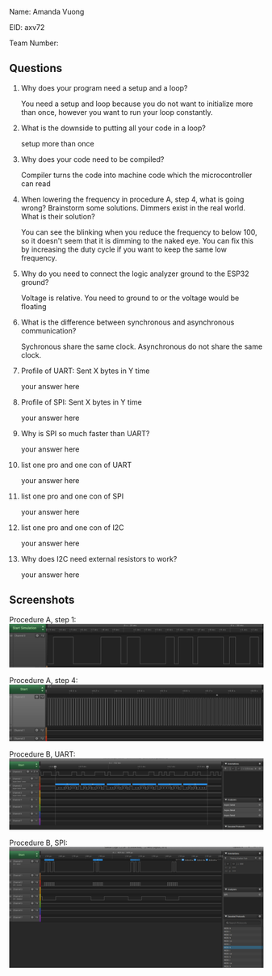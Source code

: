 Name: Amanda Vuong

EID: axv72

Team Number:

## Questions

1. Why does your program need a setup and a loop?

    You need a setup and loop because you do not want to initialize more than once, however you want to run your loop constantly. 

2. What is the downside to putting all your code in a loop? 

    setup more than once

3. Why does your code need to be compiled?

    Compiler turns the code into machine code which the microcontroller can read

4. When lowering the frequency in procedure A, step 4, what is going wrong? Brainstorm some solutions. Dimmers exist in the real world. What is their solution?

    You can see the blinking when you reduce the frequency to below 100, so it doesn't seem that it is dimming to the naked eye. You can fix this by increasing the duty cycle if you want to keep the same low frequency.

5. Why do you need to connect the logic analyzer ground to the ESP32 ground?

    Voltage is relative. You need to ground to or the voltage would be floating

6. What is the difference between synchronous and asynchronous communication?

    Sychronous share the same clock. Asynchronous do not share the same clock.

7. Profile of UART: Sent X bytes in Y time 

    your answer here

8. Profile of SPI: Sent X bytes in Y time

    your answer here

9. Why is SPI so much faster than UART?

    your answer here

10. list one pro and one con of UART

    your answer here

11. list one pro and one con of SPI

    your answer here

12. list one pro and one con of I2C

    your answer here

13. Why does I2C need external resistors to work?

    your answer here

## Screenshots

Procedure A, step 1:
![Put path to your image here ->](img/lab1pic2.PNG)

Procedure A, step 4:
![Put path to your image here ->](img/lab1pic3.PNG)

Procedure B, UART:
![Put path to your image here ->](img/lab1pic4.png)

Procedure B, SPI:
![Put path to your image here ->](img/lab1pic5.PNG)
